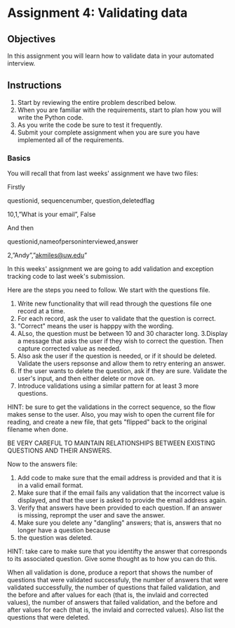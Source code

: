 # Assignment 4: Validating data

## Objectives
In this assignment you will learn how to validate data in your
automated interview.

## Instructions
1. Start by reviewing the entire problem described below.
1. When you are familiar with the requirements, start to plan how you will write the Python code.
1. As you write the code be sure to test it frequently.
1. Submit your complete assignment when you are sure you have implemented all of the requirements.

### Basics
You will recall that from last weeks' assignment we have two files:

Firstly

questionid, sequencenumber, question,deletedflag

10,1,”What is your email”, False

And then

questionid,nameofpersoninterviewed,answer

2,”Andy”,”akmiles@uw.edu”

In this weeks' assignment we are going to add validation and exception tracking code to last
week's submission.

Here are the steps you need to follow. We start with the questions file.

1. Write new functionality that will read through the questions file one record at a time.
1. For each record, ask the user to validate that the question is correct. 
1. "Correct" means the user is happpy with the wording.
1. ALso, the question must be between 10 and 30 character long.
3.Display a message that
asks the user if they wish to correct the question. Then capture corrected value as needed.
1. Also ask the user if the question is needed, or if it should be deleted. Validate the
users repsonse and allow them to retry entering an answer.
1. If the user wants to delete the question, ask if they are sure. Validate the user's input, 
and then either delete or move on.
1. Introduce validations using a similar pattern for at least 3 more questions.

HINT: be sure to get the validations in the correct sequence, so the flow makes sense to the user. Also,
you may wish to open the current file for reading, and create a new file, that gets "flipped"
back to the original filename when done.

BE VERY CAREFUL TO MAINTAIN RELATIONSHIPS BETWEEN EXISTING QUESTIONS AND THEIR ANSWERS.

Now to the answers file:

1. Add code to make sure that the email address is provided and that it is in a valid
email format. 
1. Make sure that if the email fails any validation that the incorrect value is displayed, and
that the user is asked to provide the email address again.
1. Verify that answers have been provided to each question. If an answer is missing, reprompt
the user and save the answer.
1. Make sure you delete any "dangling" answers; that is, answers that no longer have a question because 
2. the question was deleted.

HINT: take care to make sure that you identifty the answer that corresponds to its associated question.
Give some thought as to how you can do this.

When all validation is done, produce a report that shows the number of questions that were validated successfuly,
the number of answers that were validated successfully, the number of questions that failed validation, and the 
before and after values for each (that is, the invlaid and corrected values), the number of answers that failed validation, and the 
before and after values for each (that is, the invlaid and corrected values).
Also list the questions that were deleted.
